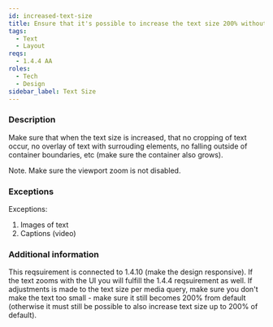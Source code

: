 ```yaml
---
id: increased-text-size
title: Ensure that it's possible to increase the text size 200% without loss of content or functionality
tags:
  - Text
  - Layout
reqs:
  - 1.4.4 AA
roles:
  - Tech
  - Design
sidebar_label: Text Size
---
```


### Description

Make sure that when the text size is increased, that no cropping of text occur, no overlay of text with surrouding elements, no falling outside of container boundaries, etc (make sure the container also grows).

Note. Make sure the viewport zoom is not disabled.

### Exceptions

Exceptions:

1. Images of text
2. Captions (video)

### Additional information

This reqsuirement is connected to 1.4.10 (make the design responsive). If the text zooms with the UI you will fulfill the 1.4.4 reqsuirement as well. If adjustments is made to the text size per media query, make sure you don't make the text too small - make sure it still becomes 200% from default (otherwise it must still be possible to also increase text size up to 200% of default).
